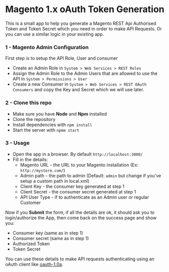 # Magento 1.x oAuth Token Generation

This is a small app to help you generate a Magento REST Api Authorised Token and Token Secret which you need in order to make API Requests. Or you can use a similar logic in your existing app. 

### 1 - Magento Admin Configuration

First step is to setup the API Role, User and consumer

* Create an Admin Role in `System > Web Services > REST Roles`
* Assign the Admin Role to the Admin Users that are allowed to use the API in `System > Permissions > User`
* Create a new Consumer in `System > Web Services > REST OAuth Consumers` and copy the Key and Secret which we will use later.

### 2 - Clone this repo

* Make sure you have **Node** and **Npm** installed
* Clone the repository
* Install dependencies with `npm install`
* Start the server with `npmm start`
 
### 3 - Usage

* Open the app in a browser. By default `http://localhost:3000/`
* Fill in the details:
    * Magento URL - the URL to your Magento installation (Ex: `http://mystore.com/`)
    * Admin path - the path to admin (Default: `admin` but change if you've setup a custom path in local.xml)
    * Client Key - the consumer key generated at step 1
    * Client Secret - the consumer secret generated at step 1
    * API User Type - if to authenticate as an Admin user or regular Customer

Now if you **Submit** the form, if all the details are ok, it should ask you to login/authorize the App, then come back on the success page and show you:
 
 * Consumer key (same as in step 1) 
 * Consumer secret (same as in step 1) 
 * Authorized Token 
 * Token Secret
 
You can use these details to make API requests authenticating using an oAuth client like [oauth-1.0a](https://www.npmjs.com/package/oauth-1.0a).  
